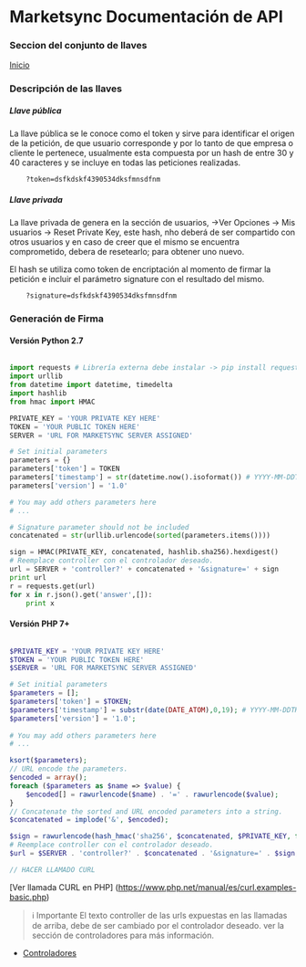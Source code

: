 # Marketsync Documentación de API 
### Seccion del conjunto de llaves

[Inicio](https://github.com/hvalles/marketsync)

### Descripción de las llaves

##### Llave pública
La llave pública se le conoce como el token y sirve para identificar el origen de la petición, de que usuario corresponde y por lo tanto de que empresa o cliente le pertenece, usualmente esta compuesta por un hash de entre 30 y 40 caracteres y se incluye 
en todas las peticiones realizadas.

```http
    ?token=dsfkdskf4390534dksfmnsdfnm
```

##### Llave privada
La llave privada de genera en la sección de usuarios, ->Ver Opciones -> Mis usuarios -> Reset Private Key, este hash, nho deberá de ser compartido con otros usuarios y en caso de creer que el mismo se encuentra comprometido, debera de resetearlo; para obtener uno nuevo.

El hash se utiliza como token de encriptación al momento de firmar la petición e incluir el parámetro signature con el resultado del mismo.

```http
    ?signature=dsfkdskf4390534dksfmnsdfnm
```

### Generación de Firma

#### Versión Python 2.7
```python

import requests # Librería externa debe instalar -> pip install requests
import urllib
from datetime import datetime, timedelta
import hashlib
from hmac import HMAC

PRIVATE_KEY = 'YOUR PRIVATE KEY HERE'
TOKEN = 'YOUR PUBLIC TOKEN HERE'
SERVER = 'URL FOR MARKETSYNC SERVER ASSIGNED'

# Set initial parameters
parameters = {}
parameters['token'] = TOKEN
parameters['timestamp'] = str(datetime.now().isoformat()) # YYYY-MM-DDTHH:mm:ss
parameters['version'] = '1.0'

# You may add others parameters here
# ...

# Signature parameter should not be included 
concatenated = str(urllib.urlencode(sorted(parameters.items())))

sign = HMAC(PRIVATE_KEY, concatenated, hashlib.sha256).hexdigest()
# Reemplace controller con el controlador deseado.
url = SERVER + 'controller?' + concatenated + '&signature=' + sign
print url
r = requests.get(url)
for x in r.json().get('answer',[]):
    print x


```

#### Versión PHP 7+
```PHP

$PRIVATE_KEY = 'YOUR PRIVATE KEY HERE'
$TOKEN = 'YOUR PUBLIC TOKEN HERE'
$SERVER = 'URL FOR MARKETSYNC SERVER ASSIGNED'

# Set initial parameters
$parameters = [];
$parameters['token'] = $TOKEN;
$parameters['timestamp'] = substr(date(DATE_ATOM),0,19); # YYYY-MM-DDTHH:mm:ss
$parameters['version'] = '1.0';
        
# You may add others parameters here
# ...

ksort($parameters);
// URL encode the parameters.
$encoded = array();
foreach ($parameters as $name => $value) {
    $encoded[] = rawurlencode($name) . '=' . rawurlencode($value);
}
// Concatenate the sorted and URL encoded parameters into a string.
$concatenated = implode('&', $encoded);

$sign = rawurlencode(hash_hmac('sha256', $concatenated, $PRIVATE_KEY, false));
# Reemplace controller con el controlador deseado.
$url = $SERVER . 'controller?' . $concatenated . '&signature=' . $sign;

// HACER LLAMADO CURL


```
[Ver llamada CURL en PHP] (https://www.php.net/manual/es/curl.examples-basic.php)

> :information_source: Importante
> El texto controller de las urls expuestas en las llamadas de arriba, debe de ser cambiado por el controlador deseado. ver la sección de controladores para más información.
- [Controladores](/links/controller.md)